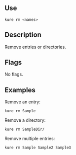 ## Use

`kure rm <names>`

## Description

Remove entries or directories.

## Flags

No flags.

## Examples

Remove an entry:
```
kure rm Sample
```

Remove a directory:
```
kure rm SampleDir/
```

Remove multiple entries:
```
kure rm Sample Sample2 Sample3
```

